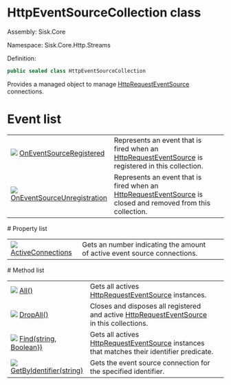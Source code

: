 <!--

Copyrights 2023 Sisk Framework - CypherPotato
Published under MIT license

!!! DO NOT EDIT THIS FILE !!!
This file was generated by a tool in the Sisk package. To edit the information in this documentation,
edit the XML documentation present in the Sisk source code.

-->

# HttpEventSourceCollection class
Assembly: Sisk.Core

Namespace: Sisk.Core.Http.Streams

Definition:

```cs
public sealed class HttpEventSourceCollection
```

Provides a managed object to manage <a href="/read?q=/contents/spec/Sisk.Core.Http.Streams.HttpRequestEventSource.md">HttpRequestEventSource</a> connections.

# Event list
<table>
    <tbody>
<tr>
    <td width="33%">
        <img class="icon" src="/assets/img/icons/event.svg">
        <a href="/read?q=/contents/spec/Sisk.Core.Http.Streams.HttpEventSourceCollection.OnEventSourceRegistered.md">
            OnEventSourceRegistered
        </a>
    </td>
    <td>
        Represents an event that is fired when an <a href="/read?q=/contents/spec/Sisk.Core.Http.Streams.HttpRequestEventSource.md">HttpRequestEventSource</a> is registered in this collection.
    <td>
</tr>
<tr>
    <td width="33%">
        <img class="icon" src="/assets/img/icons/event.svg">
        <a href="/read?q=/contents/spec/Sisk.Core.Http.Streams.HttpEventSourceCollection.OnEventSourceUnregistration.md">
            OnEventSourceUnregistration
        </a>
    </td>
    <td>
        Represents an event that is fired when an <a href="/read?q=/contents/spec/Sisk.Core.Http.Streams.HttpRequestEventSource.md">HttpRequestEventSource</a> is closed and removed from this collection.
    <td>
</tr>
    </tbody>
</table>
# Property list
<table>
    <tbody>
<tr>
    <td width="33%">
        <img class="icon" src="/assets/img/icons/property.svg">
        <a href="/read?q=/contents/spec/Sisk.Core.Http.Streams.HttpEventSourceCollection.ActiveConnections.md">
            ActiveConnections
        </a>
    </td>
    <td>
        Gets an number indicating the amount of active event source connections.
    <td>
</tr>
    </tbody>
</table>
# Method list
<table>
    <tbody>
<tr>
    <td width="33%">
        <img class="icon" src="/assets/img/icons/method.svg">
        <a href="/read?q=/contents/spec/Sisk.Core.Http.Streams.HttpEventSourceCollection.All().md">
            All()
        </a>
    </td>
    <td>
        Gets all actives <a href="/read?q=/contents/spec/Sisk.Core.Http.Streams.HttpRequestEventSource.md">HttpRequestEventSource</a> instances.
    <td>
</tr>
<tr>
    <td width="33%">
        <img class="icon" src="/assets/img/icons/method.svg">
        <a href="/read?q=/contents/spec/Sisk.Core.Http.Streams.HttpEventSourceCollection.DropAll().md">
            DropAll()
        </a>
    </td>
    <td>
        Closes and disposes all registered and active <a href="/read?q=/contents/spec/Sisk.Core.Http.Streams.HttpRequestEventSource.md">HttpRequestEventSource</a> in this collections.
    <td>
</tr>
<tr>
    <td width="33%">
        <img class="icon" src="/assets/img/icons/method.svg">
        <a href="/read?q=/contents/spec/Sisk.Core.Http.Streams.HttpEventSourceCollection.Find(string-Boolean}).md">
            Find(string, Boolean})
        </a>
    </td>
    <td>
        Gets all actives <a href="/read?q=/contents/spec/Sisk.Core.Http.Streams.HttpRequestEventSource.md">HttpRequestEventSource</a> instances that matches their identifier predicate.
    <td>
</tr>
<tr>
    <td width="33%">
        <img class="icon" src="/assets/img/icons/method.svg">
        <a href="/read?q=/contents/spec/Sisk.Core.Http.Streams.HttpEventSourceCollection.GetByIdentifier(string).md">
            GetByIdentifier(string)
        </a>
    </td>
    <td>
        Gets the event source connection for the specified identifier.
    <td>
</tr>
    </tbody>
</table>
